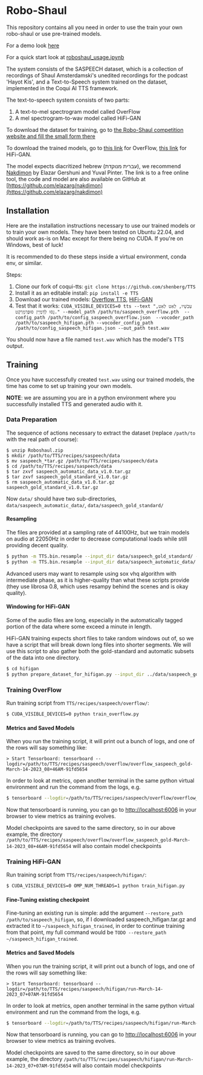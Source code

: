 # Robo-Shaul

This repository contains all you need in order to use the train your own robo-shaul or use pre-trained models.

For a demo look [here](https://anonymous19283746.github.io/saspeech/)

For a quick start look at [roboshaul_usage.ipynb](https://github.com/Sharonio/roboshaul/blob/main/roboshaul_usage.ipynb) 

The system consists of the SASPEECH dataset, which is a collection of recordings of Shaul Amsterdamski's unedited recordings for the podcast 'Hayot Kis', and a Text-to-Speech system trained on the dataset, implemented in the Coqui AI TTS framework.

The text-to-speech system consists of two parts:

1. A text-to-mel spectrogram model called OverFlow
2. A mel spectrogram-to-wav model called HiFi-GAN

To download the dataset for training, go to [the Robo-Shaul competition website and fill the small form there](https://story.kan.org.il/robo_shaul/c/bb084921/?cardId=bb084921)

To download the trained models, go to [this link](https://drive.google.com/drive/folders/1C7xfx8p8iTaF73bvfvIdkGDPv01wvjmx?usp=share_link) for OverFlow, [this link](https://drive.google.com/drive/folders/1SC6IQtdXH1SjHSgLGY1iZtl9nwDGQ072?usp=share_link) for HiFi-GAN.

The model expects diacritized hebrew (עברית מנוקדת), we recommend [Nakdimon](https://nakdimon.org) by Elazar Gershuni and Yuval Pinter. The link is to a free online tool, the code and model are also available on GitHub at [https://github.com/elazarg/nakdimon](https://github.com/elazarg/nakdimon)
## Installation

Here are the installation instructions necessary to use our trained models or to train your own models. They have been tested on Ubuntu 22.04, and should work as-is on Mac except for there being no CUDA. If you're on Windows, best of luck!

It is recommended to do these steps inside a virtual environment, conda env, or similar.

Steps:

1. Clone our fork of coqui-tts: `git clone https://github.com/shenberg/TTS`
2. Install it as an editable install: `pip install -e TTS`
3. Download our trained models: [Overflow TTS](https://drive.google.com/drive/folders/1C7xfx8p8iTaF73bvfvIdkGDPv01wvjmx?usp=share_link), [HiFi-GAN](https://drive.google.com/drive/folders/1SC6IQtdXH1SjHSgLGY1iZtl9nwDGQ072?usp=share_link)
4. Test that it works: `CUDA_VISIBLE_DEVICES=0 tts --text "עַכְשָׁיו, לְאַט לְאַט, נָסוּ לְדַמְיֵין סוּפֶּרְמַרְקֶט." --model_path /path/to/saspeech_overflow.pth  --config_path /path/to/config_saspeech_overflow.json  --vocoder_path /path/to/saspeech_hifigan.pth --vocoder_config_path /path/to/config_saspeech_hifigan.json --out_path test.wav`

You should now have a file named `test.wav` which has the model's TTS output.

## Training

Once you have successfully created `test.wav` using our trained models, the time has come to set up training your own models.

**NOTE**: we are assuming you are in a python environment where you successfully installed TTS and generated audio with it.

### Data Preparation

The sequence of actions necessary to extract the dataset (replace `/path/to` with the real path of course):

```
$ unzip Roboshaul.zip
$ mkdir /path/to/TTS/recipes/saspeech/data
$ mv saspeech_*tar.gz /path/to/TTS/recipes/saspeech/data
$ cd /path/to/TTS/recipes/saspeech/data
$ tar zxvf saspeech_automatic_data_v1.0.tar.gz
$ tar zxvf saspeech_gold_standard_v1.0.tar.gz
$ rm saspeech_automatic_data_v1.0.tar.gz saspeech_gold_standard_v1.0.tar.gz
```

Now `data/` should have two sub-directories, `data/saspeech_automatic_data/`, `data/saspeech_gold_standard/`

#### Resampling

The files are provided at a sampling rate of 44100Hz, but we train models on audio at 22050Hz in order to decrease computational loads while still providing decent quality.

```bash
$ python -m TTS.bin.resample --input_dir data/saspeech_gold_standard/ --output_dir data/saspeech_gold_standard_resampled --output_sr 22050
$ python -m TTS.bin.resample --input_dir data/saspeech_automatic_data/ --output_dir data/saspeech_automatic_data_resampled --output_sr 22050
```

Advanced users may want to resample using sox vhq algorithm with intermediate phase, as it is higher-quality than what these scripts provide (they use librosa 0.8, which uses resampy behind the scenes and is okay quality).
#### Windowing for HiFi-GAN
Some of the audio files are long, especially in the automatically tagged portion of the data where some exceed a minute in length.

HiFi-GAN training expects short files to take random windows out of, so we have a script that will break down long files into shorter segments. We will use this script to also gather both the gold-standard and automatic subsets of the data into one directory.

```bash
$ cd hifigan
$ python prepare_dataset_for_hifigan.py --input_dir ../data/saspeech_gold_standard_resampled/wavs/ ../data/saspeech_automatic_data_resampled/wavs/ --output_dir ../data/saspeech_all_windowed
```

### Training OverFlow

Run training script from `TTS/recipes/saspeech/overflow/`:
```bash
$ CUDA_VISIBLE_DEVICES=0 python train_overflow.py
```

#### Metrics and Saved Models
When you run the training script, it will print out a bunch of logs, and one of the rows will say something like:

```
> Start Tensorboard: tensorboard --logdir=/path/to/TTS/recipes/saspeech/overflow/overflow_saspeech_gold-March-14-2023_08+46AM-91fd5654
```
In order to look at metrics, open another terminal in the same python virtual environment and run the command from the logs, e.g.

```bash 
$ tensorboard --logdir=/path/to/TTS/recipes/saspeech/overflow/overflow_saspeech_gold-March-14-2023_08+46AM-91fd5654
```

Now that tensorboard is running, you can go to [http://localhost:6006](http://localhost:6006) in your browser to view metrics as training evolves.

Model checkpoints are saved to the same directory, so in our above example, the directory `/path/to/TTS/recipes/saspeech/overflow/overflow_saspeech_gold-March-14-2023_08+46AM-91fd5654` will also contain model checkpoints

### Training HiFi-GAN
Run training script from `TTS/recipes/saspeech/hifigan/`: 
```bash
$ CUDA_VISIBLE_DEVICES=0 OMP_NUM_THREADS=1 python train_hifigan.py
```

#### Fine-Tuning existing checkpoint
Fine-tuning an existing run is simple: add the argument `--restore_path /path/to/saspeech_hifigan`, so, if I downloaded saspeech_hifigan.tar.gz and extracted it to `~/saspeech_hifigan_trained`, in order to continue training from that point, my full command would be `TODO --restore_path ~/saspeech_hifigan_trained`.


#### Metrics and Saved Models
When you run the training script, it will print out a bunch of logs, and one of the rows will say something like:

```
> Start Tensorboard: tensorboard --logdir=/path/to/TTS/recipes/saspeech/hifigan/run-March-14-2023_07+07AM-91fd5654
```

In order to look at metrics, open another terminal in the same python virtual environment and run the command from the logs, e.g.

```bash 
$ tensorboard --logdir=/path/to/TTS/recipes/saspeech/hifigan/run-March-14-2023_07+07AM-91fd5654
```

Now that tensorboard is running, you can go to [http://localhost:6006](http://localhost:6006) in your browser to view metrics as training evolves.

Model checkpoints are saved to the same directory, so in our above example, the directory `/path/to/TTS/recipes/saspeech/hifigan/run-March-14-2023_07+07AM-91fd5654` will also contain model checkpoints